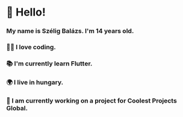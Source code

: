 # 👋 Hello! 
### My name is Szélig Balázs. I'm 14 years old. 
### 👨‍💻 I love coding.
### 📚 I'm currently learn Flutter.
### 🌍 I live in hungary.
### 📝 I am currently working on a project for Coolest Projects Global. 

